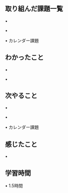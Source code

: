 ## 取り組んだ課題一覧
• 


• 


• カレンダー課題


## わかったこと
• 


• 


## 次やること
• 


• 


• カレンダー課題

## 感じたこと
• 


## 学習時間
• 1.5時間